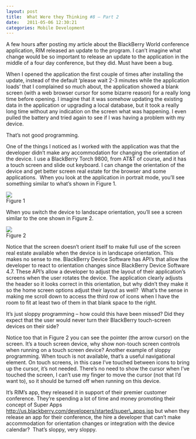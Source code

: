 ```yaml
---
layout: post
title:  What Were they Thinking #8 – Part 2
date:   2011-05-06 12:30:21
categories: Mobile Development
---
```

A few hours after posting my article about the BlackBerry World conference application, RIM released an update to the program. I can’t imagine what change would be so important to release an update to the application in the middle of a four day conference, but they did. Must have been a bug.

When I opened the application the first couple of times after installing the update, instead of the default ‘please wait 2-3 minutes while the application loads’ that I complained so much about, the application showed a blank screen (with a web browser cursor for some bizarre reason) for a really long time before opening. I imagine that it was somehow updating the existing data in the application or upgrading a local database, but it took a really long time without any indication on the screen what was happening. I even pulled the battery and tried again to see if I was having a problem with my device.

That’s not good programming.

One of the things I noticed as I worked with the application was that the developer didn’t make any accommodation for changing the orientation of the device. I use a BlackBerry Torch 9800, from AT&T of course, and it has a touch screen and slide out keyboard. I can change the orientation of the device and get better screen real estate for the browser and some applications.  When you look at the application in portrait mode, you’ll see something similar to what’s shown in Figure 1.

![](images/stories/2011/bb_app_world_app_3.jpg)  
Figure 1

  
When you switch the device to landscape orientation, you’ll see a screen similar to the one shown in Figure 2.

![](images/stories/2011/bb_app_world_app_4.jpg)  
Figure 2

Notice that the screen doesn’t orient itself to make full use of the screen real estate available when the device is in landscape orientation. This makes no sense to me. BlackBerry Device Software has API’s that allow the developer to react to orientation changes since BlackBerry Device Software 4.7. These API’s allow a developer to adjust the layout of their application’s screens when the user rotates the device. The application clearly adjusts the header so it looks correct in this orientation, but why didn’t they make it so the home screen options adjust their layout as well?  What’s the sense in making me scroll down to access the third row of icons when I have the room to fit at least two of them in that blank space to the right.

It’s just sloppy programming – how could this have been missed? Did they expect that the user would never turn their BlackBerry touch-screen devices on their side?

Notice too that in Figure 2 you can see the pointer (the arrow cursor) on the screen. It’s a touch screen device, why show non-touch screen controls when running on a touch screen device? Another example of sloppy programming. When touch is not available, that’s a useful navigational element. On touch screens, in this case I’ve touched between icons to bring up the cursor, it’s not needed. There’s no need to show the cursor when I’ve touched the screen, I can’t use my finger to move the cursor (not that I’d want to), so it should be turned off when running on this device. 

It’s RIM’s app, they released it in support of their premier customer conference. They’re spending a lot of time and money promoting their concept of Super Apps http://us.blackberry.com/developers/started/super\_apps.jsp but when they release an app for their conference, the hire a developer that can’t make accommodation for orientation changes or integration with the device calendar?  That’s sloppy, very sloppy.